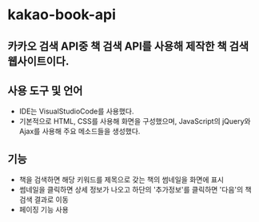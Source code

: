 # kakao-book-api

## 카카오 검색 API중 책 검색 API를 사용해 제작한 책 검색 웹사이트이다.

## 사용 도구 및 언어
* IDE는 VisualStudioCode를 사용했다.
* 기본적으로 HTML, CSS를 사용해 화면을 구성했으며, JavaScript의 jQuery와 Ajax를 사용해 주요 메소드들을 생성했다.

## 기능
* 책을 검색하면 해당 키워드를 제목으로 갖는 책의 썸네일을 화면에 표시
* 썸네일을 클릭하면 상세 정보가 나오고 하단의 '추가정보'를 클릭하면 '다음'의 책 검색 결과로 이동
* 페이징 기능 사용
